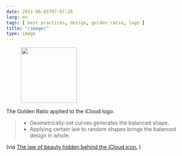 ```yaml
---
date: 2011-06-01T07:07:28
lang: en
tags: [ best practices, design, golden ratio, logo ]
title: "(image)"
type: image
---
```


<figure>
<a
href="https://hugo.ferreira.cc/the-golden-ratio-applied-to-the-icloud-logo/attachment/763/"
rel="attachment"><img
src="/wp-content/uploads/2011/06/tumblr_m3t0k9F4Pb1qz82meo1_540-150x150.jpg"
srcset="/wp-content/uploads/2011/06/tumblr_m3t0k9F4Pb1qz82meo1_540-150x150.jpg 150w, /wp-content/uploads/2011/06/tumblr_m3t0k9F4Pb1qz82meo1_540-300x300.jpg 300w, /wp-content/uploads/2011/06/tumblr_m3t0k9F4Pb1qz82meo1_540.jpg 510w"
sizes="(max-width: 150px) 100vw, 150px" width="150" height="150" /></a></figure>

The Golden Ratio applied to the iCloud logo.

> -   Geometrically-set curves generates the balanced shape.
> -   Applying certain law to random shapes brings the balanced design
>     in whole.

(via [The law of beauty hidden behind the iCloud
icon.](http://stam-design-stam.blogspot.pt/2011/06/law-of-beauty-hidden-behind-icloud-icon.html)
)

